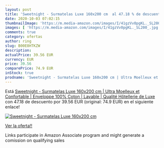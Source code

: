 ```yaml
---
layout: post
title: 'Sweetnight - Surmatelas Luxe 160x200 cm  al 47.18 % de descuento'
date: 2020-10-03 07:02:15
thumbnailImage: 'https://m.media-amazon.com/images/I/41gzVv0pgKL._SL200_.jpg'
images: [ 'https://m.media-amazon.com/images/I/41gzVv0pgKL._SL200_.jpg' ]
comments: true
category: ofertas
author: ring
slug: B00E8HTKZW
description:
actualPrice: 39.56 EUR
currency: EUR
price: 39.56
comparePrice: 74.9 EUR
inStock: true
prodname: 'Sweetnight - Surmatelas Luxe 160x200 cm | Ultra Moelleux et Confortable | Enveloppe 100% Coton | Lavable | Qualité Hôtellerie de Luxe'
---
```


Está [Sweetnight - Surmatelas Luxe 160x200 cm | Ultra Moelleux et Confortable | Enveloppe 100% Coton | Lavable | Qualité Hôtellerie de Luxe](https://www.amazon.fr/dp/B00E8HTKZW/?tag=tolees0d-21) con 47.18 de descuento por 39.56 EUR (original: 74.9 EUR) en el siguiente enlace!

[![Sweetnight - Surmatelas Luxe 160x200 cm ](https://m.media-amazon.com/images/I/41gzVv0pgKL._SL200_.jpg)](https://www.amazon.fr/dp/B00E8HTKZW/?tag=tolees0d-21)

[Ver la oferta!!](https://www.amazon.fr/dp/B00E8HTKZW/?tag=tolees0d-21)

Links participate in Amazon Associate program and might generate a comission on qualifying sales


